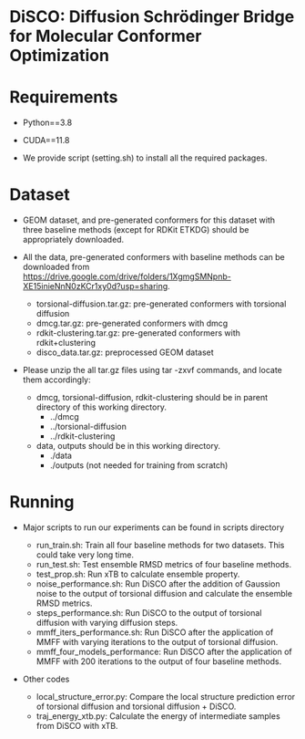 # DiSCO: Diffusion Schrödinger Bridge for Molecular Conformer Optimization

# Requirements
- Python==3.8
- CUDA==11.8

- We provide script (setting.sh) to install all the required packages.

# Dataset
- GEOM dataset, and pre-generated conformers for this dataset with three baseline methods (except for RDKit ETKDG) should be appropriately downloaded.

- All the data, pre-generated conformers with baseline methods can be downloaded from https://drive.google.com/drive/folders/1XgmgSMNpnb-XE15inieNnN0zKCr1xy0d?usp=sharing.
    - torsional-diffusion.tar.gz: pre-generated conformers with torsional diffusion
    - dmcg.tar.gz: pre-generated conformers with dmcg
    - rdkit-clustering.tar.gz: pre-generated conformers with rdkit+clustering
    - disco_data.tar.gz: preprocessed GEOM dataset

- Please unzip the all tar.gz files using tar -zxvf commands, and locate them accordingly:
    - dmcg, torsional-diffusion, rdkit-clustering should be in parent directory of this working directory.
        - ../dmcg
        - ../torsional-diffusion
        - ../rdkit-clustering
    - data, outputs should be in this working directory.
        - ./data
        - ./outputs (not needed for training from scratch)

# Running
- Major scripts to run our experiments can be found in scripts directory
    - run_train.sh: Train all four baseline methods for two datasets. This could take very long time.
    - run_test.sh: Test ensemble RMSD metrics of four baseline methods.
    - test_prop.sh: Run xTB to calculate ensemble property.
    - noise_performance.sh: Run DiSCO after the addition of Gaussion noise to the output of torsional diffusion and calculate the ensemble RMSD metrics.
    - steps_performance.sh: Run DiSCO to the output of torsional diffusion with varying diffusion steps.
    - mmff_iters_performance.sh: Run DiSCO after the application of MMFF with varying iterations to the output of torsional diffusion.
    - mmff_four_models_performance: Run DiSCO after the application of MMFF with 200 iterations to the output of four baseline methods.

- Other codes
    - local_structure_error.py: Compare the local structure prediction error of torsional diffusion and torsional diffusion + DiSCO.
    - traj_energy_xtb.py: Calculate the energy of intermediate samples from DiSCO with xTB.



